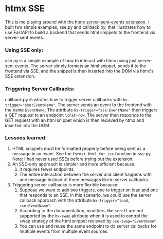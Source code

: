 # htmx SSE
This is me playing around with the [htmx server-sent-events extension](https://v1.htmx.org/extensions/server-sent-events/). I built two simple examples, sse.py and callback.py, that illustrates how to use FastAPI to build a backend that sends html snippets to the frontend via server-sent events.

### Using SSE only:
sse.py is a simple example of how to interact with htmx using just server-sent events. The server simply formats an html snippet, sends it to the frontend via SSE, and the snippet is then inserted into the DOM via htmx's SSE extension.

### Triggering Server Callbacks:
callback.py illustrates how to trigger server callbacks with `hx-trigger="sse:EventName"`. 
The server sends an event to the frontend with the name `EventName`. 
The attribute `hx-trigger="sse:EventName"` then triggers a GET request to an endpoint `\chat-row`. The server then responds to the GET request with an html snippet which is then recieved by htmx and inserted into the DOM. 

### Lessons learned:
1. HTML snippets must be formatted properly before being sent as a message in an event. See the `format_html_for_sse` function in sse.py. Note: I had never used SSEs before trying out the extension.
2. An SSE-only approach is simpler and more efficient because:
    1. It requires fewer endpoints.
    2. The entire interaction between the server and client happens with one message instead of three messages like in server callbacks.
3. Triggering server callbacks is more flexible because:
    1. Suppose we want to add two triggers, one to trigger on load and one that responds to an SSE. In this scenario, we could use the server callback approach with the attribute `hx-trigger="load, sse:EventName"`.
    2. According to the documentation, modifiers like `scroll` are not supported by the `hx-swap` attribute when it is used to control the swap strategy of the html snippet recieved by `sse-swap="EventName"`.
    3. You can use and reuse the same endpoint to do server callbacks for multiple events from multiple event sources.
